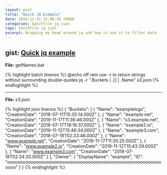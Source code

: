```yaml
---
layout: post
title: "Quick JQ Example"
date: 2019-12-31 15:00:10 +0000
categories: batchfile jq json
tags: batchfile jq json
excerpt: Wrapping my head around jq and how to use it to filter data
---
```



## gist: [Quick jq example](https://gist.github.com/jftuga/e72c5089c060586d1b23041ca6a3870c)

**File:** getNames.bat

{% highlight batch linenos %}
@echo off
rem use -r to return strings without surrounding double-quotes
jq -r ".Buckets | .[] | .Name" s3.json
{% endhighlight %}

---

**File:** s3.json

{% highlight json linenos %}
{
    "Buckets": [
        {
            "Name": "examplelogs",
            "CreationDate": "2018-07-11T15:35:14.000Z"
        },
        {
            "Name": "example.net",
            "CreationDate": "2019-11-17T11:36:46.000Z"
        },
        {
            "Name": "s3.example.net",
            "CreationDate": "2018-07-17T18:16:37.000Z"
        },
        {
            "Name": "example2.io",
            "CreationDate": "2019-11-12T15:46:34.000Z"
        },
        {
            "Name": "example3.com",
            "CreationDate": "2018-07-18T02:33:46.000Z"
        },
        {
            "Name": "www.example.net",
            "CreationDate": "2019-11-17T11:35:25.000Z"
        },
        {
            "Name": "www.example2.io",
            "CreationDate": "2019-11-12T15:43:29.000Z"
        },
        {
            "Name": "www.example3.com",
            "CreationDate": "2018-07-18T02:34:20.000Z"
        }
    ],
    "Owner": {
        "DisplayName": "example",
        "ID": "ooooooooooooooooooooooooooooooooooooooooooooooooooooooooooooooo"
    }
}
{% endhighlight %}
